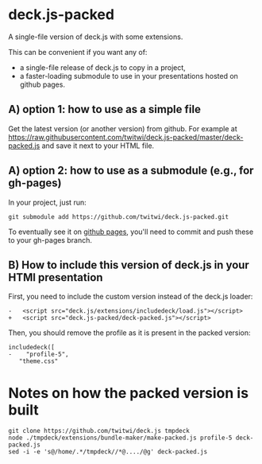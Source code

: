 deck.js-packed
==============

A single-file version of deck.js with some extensions.

This can be convenient if you want any of:
- a single-file release of deck.js to copy in a project,
- a faster-loading submodule to use in your presentations hosted on github pages.

## A) option 1: how to use as a simple file

Get the latest version (or another version) from github.
For example at <https://raw.githubusercontent.com/twitwi/deck.js-packed/master/deck-packed.js> and save it next to your HTML file.

## A) option 2: how to use as a submodule (e.g., for gh-pages)

In your project, just run:

    git submodule add https://github.com/twitwi/deck.js-packed.git

To eventually see it on [github pages](https://pages.github.com/), you'll need to commit and push these to your gh-pages branch.

## B) How to include this version of deck.js in your HTMl presentation

First, you need to include the custom version instead of the deck.js loader:

    -	<script src="deck.js/extensions/includedeck/load.js"></script>
    +	<script src="deck.js-packed/deck-packed.js"></script>

Then, you should remove the profile as it is present in the packed version:

    includedeck([
    -    "profile-5",
       "theme.css"


# Notes on how the packed version is built

    git clone https://github.com/twitwi/deck.js tmpdeck
    node ./tmpdeck/extensions/bundle-maker/make-packed.js profile-5 deck-packed.js
    sed -i -e 's@/home/.*/tmpdeck//*@..../@g' deck-packed.js
